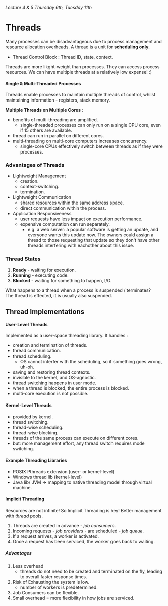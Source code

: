 *Lecture 4 & 5 Thursday 6th, Tuesday 11th*
# Threads
Many processes can be disadvantageous due to process management and resource allocation overheads. A thread is a unit for **scheduling only**.
- Thread Control Block : Thread ID, state, context.

Threads are more likght-weight than processes. They can access process resources. We can have multiple threads at a relatively low expense! :)

#### Single & Multi-Threaded Processes
Threads enable processes to maintain multiple threads of control, whilst maintaining information - registers, stack memory.

**Multiple Threads on Multiple Cores** :
- benefits of multi-threading are amplified.
	- single-threaded processes can only run on a single CPU core, even if 15 others are available.
- thread can run in parallel on different cores.
- multi-threading on multi-core computers increases concurrency.
	- single-core CPUs effectively switch between threads as if they were processes.


### Advantages of Threads
- Lightweight Management
	- creation.
	- context-switching.
	- termination.
- Lightweight Communication
	- shared resources within the same address space.
	- direct communication within the process.
- Application Responsiveness
	- user requests have less impact on execution performance.
	- expensive computation can run separately.
		- e.g. a web server: a popular software is getting an update, and everyone wants this update now. The owners could assign a thread to those requesting that update so they don't have other threads interfering with eachother about this issue.

### Thread States
1. **Ready** - waiting for execution.
1. **Running** - executing code.
1. **Blocked** - waiting for something to happen, I/O.

What happens to a thread when a process is suspended / terminates? <br>
The thread is effected, it is usually also suspended.

## Thread Implementations
#### User-Level Threads
Implemented as a user-space threading library. It handles :
- creation and termination of threads.
- thread communication.
- thread scheduling.
	- OS cannot interfer with the scheduling, so if something goes wrong, uh-oh.
- saving and restoring thread contexts.
- invisible to the kernel, and OS-agnostic.
- thread switching happens in user mode.
- when a thread is blocked, the entire process is blocked.
- multi-core execution is not possible.

#### Kernel-Level Threads
- provided by kernel.
- thread switching.
- thread-wise scheduling.
- thread-wise blocking.
- threads of the same process can execute on different cores.
- but: more management effort, any thread switch requires mode switching.

#### Example Threading Libraries
- POSIX Pthreads extension (user- or kernel-level)
- Windows thread lib (kernel-level)
- Java lib/ JVM -> mapping to native threading model through virtual machine.

#### Implicit Threading
Resources are not infinite! So Implicit Threading is key! Better management with *thread* pools.

1. Threads are created in advance - *job consumers*.
1. Incoming requests - *job providers* - are scheduled - *job queue*.
1. If a request arrives, a worker is activated.
1. Once a request has been serviced, the worker goes back to waiting.

##### Advantages
1. Less overhead
	- threads do not need to be created and terminated on the fly, leading to  overall faster response times.
1. Risk of Exhausting the system is low.
	- number of workers is predetermined.
1. Job Consumers can be flexible.
1. Small overhead = more flexibility in how jobs are serviced.

